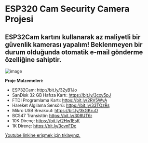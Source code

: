 # ESP320 Cam Security Camera Projesi # 

## ESP32Cam kartını kullanarak az maliyetli bir güvenlik kamerası yapalım! Beklenmeyen bir durum olduğunda otomatik e-mail gönderme özelliğine sahiptir. #

![image](https://user-images.githubusercontent.com/101178401/179965097-2d931dc8-0b8f-4b22-8a21-233a65c858d2.png)


**Proje Malzemeleri:**
- ESP32Cam: http://bit.ly/32yB1Jo
- SanDisk 32 GB Hafıza Kartı: https://bit.ly/3cxv5pJ
- FTDI Programlama Kartı: https://bit.ly/2RV5WvA
- Hareket Algılama Sensörü: https://bit.ly/33TOzRs
- Mikro USB Breakout: https://bit.ly/3kGKruO
- BC547 Transistör: https://bit.ly/308UT6r
- 10K Direnç: https://bit.ly/2Hw1EsK
- 1K Direnç: https://bit.ly/3cvnFDc

[Youtube linkine erişmek için tıklayınız.](https://www.youtube.com/watch?v=lBssKueQQzM)




